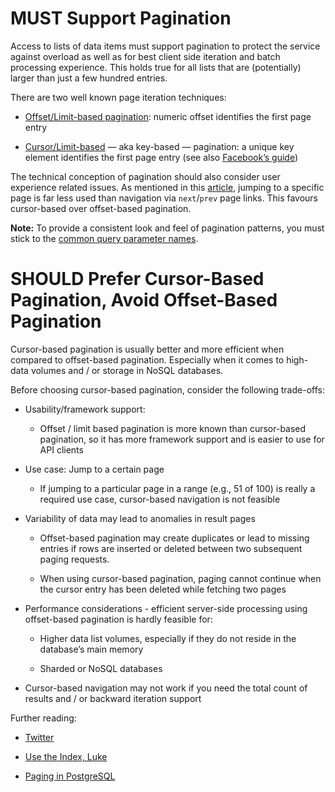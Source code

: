 # MUST Support Pagination

Access to lists of data items must support pagination to protect the
service against overload as well as for best client side iteration and
batch processing experience. This holds true for all lists that are
(potentially) larger than just a few hundred entries.

There are two well known page iteration techniques:

  - [Offset/Limit-based
    pagination](https://developer.infoconnect.com/paging-results):
    numeric offset identifies the first page entry

  - [Cursor/Limit-based](https://dev.twitter.com/overview/api/cursoring)
    — aka key-based — pagination: a unique key element identifies the
    first page entry (see also [Facebook’s
    guide](https://developers.facebook.com/docs/graph-api/using-graph-api/v2.4#paging))

The technical conception of pagination should also consider user
experience related issues. As mentioned in this
[article](https://www.smashingmagazine.com/2016/03/pagination-infinite-scrolling-load-more-buttons/),
jumping to a specific page is far less used than navigation via
`next`/`prev` page links. This favours cursor-based over offset-based
pagination.

**Note:** To provide a consistent look and feel of pagination patterns,
you must stick to the [common query parameter names](naming.md#must-stick-to-conventional-query-parameters).

# SHOULD Prefer Cursor-Based Pagination, Avoid Offset-Based Pagination

Cursor-based pagination is usually better and more efficient when
compared to offset-based pagination. Especially when it comes to
high-data volumes and / or storage in NoSQL databases.

Before choosing cursor-based pagination, consider the following
trade-offs:

  - Usability/framework support:
    
      - Offset / limit based pagination is more known than cursor-based
        pagination, so it has more framework support and is easier to
        use for API clients

  - Use case: Jump to a certain page
    
      - If jumping to a particular page in a range (e.g., 51 of 100) is
        really a required use case, cursor-based navigation is not
        feasible

  - Variability of data may lead to anomalies in result pages
    
      - Offset-based pagination may create duplicates or lead to missing
        entries if rows are inserted or deleted between two subsequent
        paging requests.
    
      - When using cursor-based pagination, paging cannot continue when
        the cursor entry has been deleted while fetching two pages

  - Performance considerations - efficient server-side processing using
    offset-based pagination is hardly feasible for:
    
      - Higher data list volumes, especially if they do not reside in
        the database’s main memory
    
      - Sharded or NoSQL databases

  - Cursor-based navigation may not work if you need the total count of
    results and / or backward iteration support

Further reading:

  - [Twitter](https://dev.twitter.com/rest/public/timelines)

  - [Use the Index, Luke](http://use-the-index-luke.com/no-offset)

  - [Paging in
    PostgreSQL](https://www.citusdata.com/blog/1872-joe-nelson/409-five-ways-paginate-postgres-basic-exotic)
